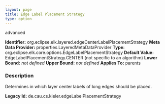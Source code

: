 ```yaml
---
layout: page
title: Edge Label Placement Strategy
type: option
---
```

advanced

**Identifier:** org.eclipse.elk.layered.edgeCenterLabelPlacementStrategy
**Meta Data Provider:** properties.LayeredMetaDataProvider
**Type:** org.eclipse.elk.core.options.EdgeLabelPlacementStrategy
**Default Value:**  EdgeLabelPlacementStrategy.CENTER  (not specific to an algorithm)
**Lower Bound:** *not defined*
**Upper Bound:** *not defined*
**Applies To:** parents

### Description
Determines in which layer center labels of long edges should be placed.

**Legacy Id:** de.cau.cs.kieler.edgeLabelPlacementStrategy

